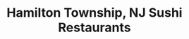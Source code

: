 ---
layout: city
title: Hamilton Township, NJ Sushi Restaurants
permalink: /new-jersey/hamilton-township/
stateAbbr: NJ
stateName: New Jersey
cityName: Hamilton Township
---